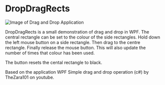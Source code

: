 # DropDragRects


![Image of Drag and Drop Application](https://github.com/KevinDyke/DragDropRects/tree/main/Images)




DropDragRects is a small demonstration of drag and drop in WPF. The central rectangle can be set to the colour of the side rectangles. Hold down the left mouse button on a side rectangle. Then drag to the centre rectangle. Finally release the mouse button. This will also update the number of times that colour has been used.

The button resets the cental rectangle to black.

Based on the application WPF Simple drag and drop operation (c#) by TheZara101 on youtube.